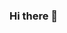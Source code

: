 ### Hi there 👋

<!--
**abhishek365247/abhishek365247** is a ✨ _special_ ✨ repository because its `README.md` (this file) appears on your GitHub profile.

Here are some ideas to get you started:


- 🌱 I’m currently learning web developing
- 👯 I’m looking to collaborate on github
- 💬 Ask me about anything.

-->
